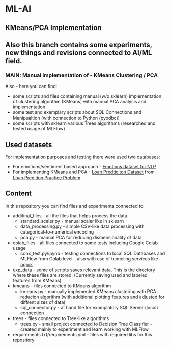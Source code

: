 # ML-AI
## KMeans/PCA Implementation
## Also this branch contains some experiments, new things and revisions connected to AI/ML field.
### MAIN: Manual implementation of - KMeans Clustering / PCA
Also - here you can find:
- some scripts and files containing manual (w/o sklearn) implementation of clustering algorithm (KMeans) with manual PCA analysis and implementation
- some test and exemplary scripts about SQL Connections and Manipualtion (with connection to Python (pyodbc))
- some scripts with sklearn various Trees algorithms (researched and tested usage of MLFlow)

## Used datasets
For implementation purposes and testing there were used two databases:
- For emotions/sentiment based approach - [Emotions dataset for NLP](https://www.kaggle.com/datasets/praveengovi/emotions-dataset-for-nlp/data)
- For implementing KMeans and PCA - [Loan Predticiton Dataset](https://drive.google.com/file/d/1ZzEouo7lRJvajxK6jLM2K_p9xAwGw1tS/view?pli=1) from [Loan Predition Practice Problem](https://datahack.analyticsvidhya.com/contest/practice-problem-loan-prediction-iii/?utm_source=blog&utm_medium=comprehensive-guide-k-means-clustering)

## Content
In this repository you can find files and experiments connected to:
- additinal_files - all the files that helps process the data
    - standard_scaler.py - manual scaler like in sklearn
    - data_processing.py - simple CSV-like data processing with categorical-to-numerical encoding
    - pca.py - manual PCA for reducing dismensionality of data
- colab_files - all files connected to some tests including Google Colab usage
    - conx_test.py/ipynb - testing connections to local SQL Databases and MLFlow from Colab level - also with use of tunneling services like [ngrok](https://github.com/inconshreveable/ngrok)
- exp_data - some of scripts saves relevant data. This is the directory where these files are stored. (Currently saving used and labeled features from KMeans)
- kmeans - files connected to KMeans algorithm
    - kmeans.py - manually implemented KMeans clustering with PCA reducion algorithm (with additional plotting features and adjusted for diffrent sizes of data)
    - sql_connector.py - at hand file for examplatory SQL Server (local) connection
- trees - files connected to Tree-like algorithms
    - trees.py - small project connected to Decision Tree Classifier - created mainly to experiment and learn working with MLFlow
- requirements.txt/requirements.yml - files with required libs for this repository